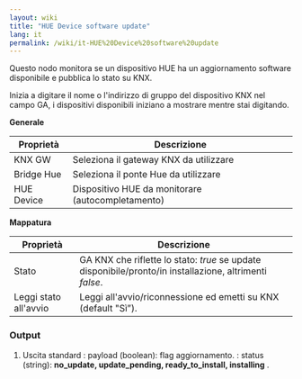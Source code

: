 ```yaml
---
layout: wiki
title: "HUE Device software update"
lang: it
permalink: /wiki/it-HUE%20Device%20software%20update
---
```

Questo nodo monitora se un dispositivo HUE ha un aggiornamento software disponibile e pubblica lo stato su KNX.

Inizia a digitare il nome o l'indirizzo di gruppo del dispositivo KNX nel campo GA, i dispositivi disponibili iniziano a mostrare mentre
stai digitando.

**Generale**

| Proprietà | Descrizione |
|-|-|
|KNX GW |Seleziona il gateway KNX da utilizzare |
|Bridge Hue |Seleziona il ponte Hue da utilizzare |
| HUE Device | Dispositivo HUE da monitorare (autocompletamento) |

**Mappatura**

| Proprietà | Descrizione |
|--|--|
| Stato | GA KNX che riflette lo stato: _true_ se update disponibile/pronto/in installazione, altrimenti _false_. |
| Leggi stato all'avvio | Leggi all'avvio/riconnessione ed emetti su KNX (default "Sì”). |

### Output

1. Uscita standard
   : payload (boolean): flag aggiornamento.
   : status (string): **no\_update, update\_pending, ready\_to\_install, installing** .
